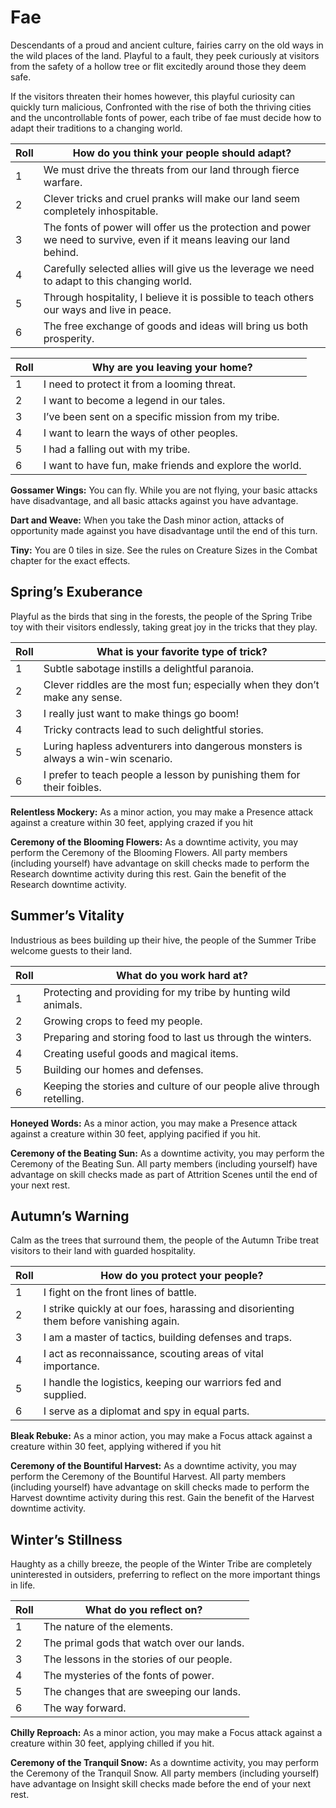 # Fae
Descendants of a proud and ancient culture, fairies carry on the old ways in the wild places of the land. Playful to a fault, they peek curiously at visitors from the safety of a hollow tree or flit excitedly around those they deem safe.

If the visitors threaten their homes however, this playful curiosity can quickly turn malicious, Confronted with the rise of both the thriving cities and the uncontrollable fonts of power, each tribe of fae must decide how to adapt their traditions to a changing world.

Roll | How do you think your people should adapt?
-- | --
1 | We must drive the threats from our land through fierce warfare.
2 | Clever tricks and cruel pranks will make our land seem completely inhospitable.
3 | The fonts of power will offer us the protection and power we need to survive, even if it means leaving our land behind.
4 | Carefully selected allies will give us the leverage we need to adapt to this changing world.
5 | Through hospitality, I believe it is possible to teach others our ways and live in peace.
6 | The free exchange of goods and ideas will bring us both prosperity.

Roll | Why are you leaving your home?
-- | --
1 | I need to protect it from a looming threat.
2 | I want to become a legend in our tales.
3 | I’ve been sent on a specific mission from my tribe.
4 | I want to learn the ways of other peoples.
5 | I had a falling out with my tribe.
6 | I want to have fun, make friends and explore the world.

**Gossamer Wings:** You can fly. While you are not flying, your basic attacks have disadvantage, and all basic attacks against you have advantage.

**Dart and Weave:** When you take the Dash minor action, attacks of opportunity made against you have disadvantage until the end of this turn.

**Tiny:** You are 0 tiles in size. See the rules on Creature Sizes in the Combat chapter for the exact effects.

## Spring’s Exuberance
Playful as the birds that sing in the forests, the people of the Spring Tribe toy with their visitors endlessly, taking great joy in the tricks that they play.

Roll | What is your favorite type of trick?
-- | --
1 | Subtle sabotage instills a delightful paranoia.
2 | Clever riddles are the most fun; especially when they don’t make any sense.
3 | I really just want to make things go boom!
4 | Tricky contracts lead to such delightful stories.
5 | Luring hapless adventurers into dangerous monsters is always a win-win scenario.
6 | I prefer to teach people a lesson by punishing them for their foibles.

**Relentless Mockery:** As a minor action, you may make a Presence attack against a creature within 30 feet, applying crazed if you hit

**Ceremony of the Blooming Flowers:** As a downtime activity, you may perform the Ceremony of the Blooming Flowers. All party members (including yourself) have advantage on skill checks made to perform the Research downtime activity during this rest.  Gain the benefit of the Research downtime activity.

## Summer’s Vitality
Industrious as bees building up their hive, the people of the Summer Tribe welcome guests to their land.

Roll | What do you work hard at?
-- | --
1 | Protecting and providing for my tribe by hunting  wild animals.
2 | Growing crops to feed my people.
3 | Preparing and storing food to last us through the winters.
4 | Creating useful goods and magical items.
5 | Building our homes and defenses.
6 | Keeping the stories and culture of our people alive through retelling.

**Honeyed Words:** As a minor action, you may make a Presence attack against a creature within 30 feet, applying pacified if you hit.

**Ceremony of the Beating Sun:** As a downtime activity, you may perform the Ceremony of the Beating Sun. All party members (including yourself) have advantage on skill checks made as part of Attrition Scenes until the end of your next rest.

## Autumn’s Warning
Calm as the trees that surround them, the people of the Autumn Tribe treat visitors to their land with guarded hospitality.

Roll | How do you protect your people?
-- | --
1 | I fight on the front lines of battle.
2 | I strike quickly at our foes, harassing and disorienting them before vanishing again.
3 | I am a master of tactics, building defenses and traps.
4 | I act as reconnaissance, scouting areas of vital importance.
5 | I handle the logistics, keeping our warriors fed and supplied.
6 | I serve as a diplomat and spy in equal parts.

**Bleak Rebuke:** As a minor action, you may make a Focus attack against a creature within 30 feet, applying withered if you hit

**Ceremony of the Bountiful Harvest:** As a downtime activity, you may perform the Ceremony of the Bountiful Harvest. All party members (including yourself) have advantage on skill checks made to perform the Harvest downtime activity during this rest.  Gain the benefit of the Harvest downtime activity. 

## Winter’s Stillness
Haughty as a chilly breeze, the people of the Winter Tribe are completely uninterested in outsiders, preferring to reflect on the more important things in life.

Roll | What do you reflect on?
-- | --
1 | The nature of the elements.
2 | The primal gods that watch over our lands.
3 | The lessons in the stories of our people.
4 | The mysteries of the fonts of power.
5 | The changes that are sweeping our lands.
6 | The way forward.

**Chilly Reproach:** As a minor action, you may make a Focus attack against a creature within 30 feet, applying chilled if you hit.

**Ceremony of the Tranquil Snow:** As a downtime activity, you may perform the Ceremony of the Tranquil Snow. All party members (including yourself) have advantage on Insight skill checks made before the end of your next rest.
